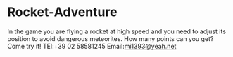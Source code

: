 # Rocket-Adventure
In the game you are flying a rocket at high speed and you need to adjust its position to avoid dangerous meteorites. How many points can you get? Come try it!
TEl:+39 02 58581245
Email:mi1393@yeah.net
